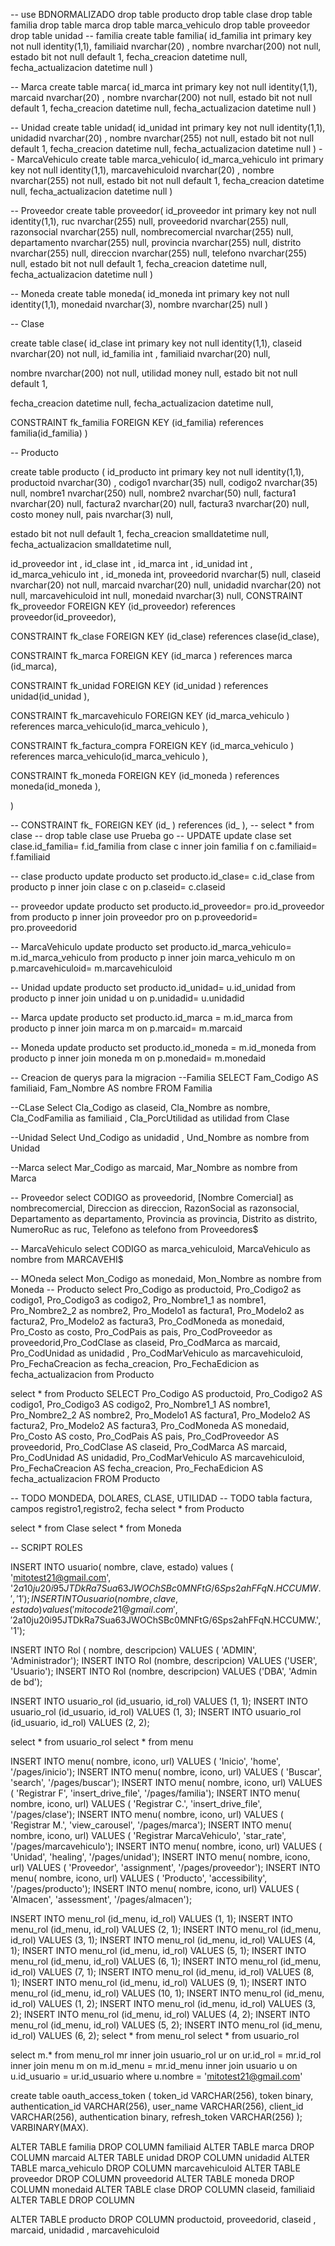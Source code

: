 
-- use BDNORMALIZADO
drop table producto
drop table clase
drop table familia
drop table marca
drop table marca_vehiculo
drop table proveedor
drop table unidad
-- familia
create  table familia(
id_familia int primary key not null identity(1,1),
familiaid nvarchar(20) ,
nombre nvarchar(200) not null,
estado bit not null default 1,
fecha_creacion datetime null,
fecha_actualizacion datetime null
)

-- Marca
create  table marca(
id_marca int primary key not null identity(1,1),
marcaid nvarchar(20) ,
nombre nvarchar(200) not null,
estado bit not null default 1,
fecha_creacion datetime null,
fecha_actualizacion datetime null
)

-- Unidad
create table unidad(
id_unidad int primary key not null identity(1,1),
unidadid nvarchar(20) ,
nombre nvarchar(255) not null,
estado bit not null default 1,
fecha_creacion datetime null,
fecha_actualizacion datetime null
)
-- MarcaVehiculo
create table marca_vehiculo(
id_marca_vehiculo int primary key not null identity(1,1),
marcavehiculoid nvarchar(20) ,
nombre nvarchar(255) not null,
estado bit not null default 1,
fecha_creacion datetime null,
fecha_actualizacion datetime null
)


-- Proveedor 
create table proveedor(
id_proveedor int primary key not null identity(1,1),
ruc nvarchar(255)  null,
proveedorid nvarchar(255) null,
razonsocial nvarchar(255) null,
nombrecomercial nvarchar(255) null,
departamento nvarchar(255)  null,
provincia nvarchar(255)  null,
distrito nvarchar(255)  null,
direccion nvarchar(255)  null,
telefono nvarchar(255)  null,
estado bit not null default 1,
fecha_creacion datetime null,
fecha_actualizacion datetime null
)

-- Moneda
create table moneda(
    id_moneda int primary key not null identity(1,1),
    monedaid nvarchar(3),
    nombre nvarchar(25) null
)

-- Clase 

create table clase(
id_clase int primary key not null identity(1,1),
claseid nvarchar(20) not null,
id_familia int  ,
familiaid nvarchar(20) null,

nombre nvarchar(200) not null,
utilidad money null,
estado bit not null default 1,

fecha_creacion datetime null,
fecha_actualizacion datetime null,

CONSTRAINT fk_familia FOREIGN KEY (id_familia)
references familia(id_familia)
)



-- Producto 

create table producto (
id_producto int primary key not null identity(1,1),
productoid nvarchar(30) ,
codigo1 nvarchar(35)  null,
codigo2 nvarchar(35)  null,
nombre1 nvarchar(250)  null,
nombre2 nvarchar(50)  null,
factura1 nvarchar(20)  null,
factura2 nvarchar(20)  null,
factura3 nvarchar(20)  null,
costo money null,
pais nvarchar(3)  null,

estado bit not null default 1,
fecha_creacion smalldatetime null,
fecha_actualizacion smalldatetime null,

id_proveedor int  ,
id_clase int  ,
id_marca int  ,
id_unidad int  ,
id_marca_vehiculo int  ,
id_moneda int,
proveedorid nvarchar(5) null, 
claseid nvarchar(20) not null, 
marcaid nvarchar(20) null, 
unidadid nvarchar(20) not null, 
marcavehiculoid int null, 
monedaid nvarchar(3) null,
CONSTRAINT fk_proveedor FOREIGN KEY (id_proveedor)
references proveedor(id_proveedor),

CONSTRAINT fk_clase FOREIGN KEY (id_clase)
references clase(id_clase),

CONSTRAINT fk_marca FOREIGN KEY (id_marca )
references marca (id_marca),

CONSTRAINT fk_unidad FOREIGN KEY (id_unidad )
references unidad(id_unidad ),

CONSTRAINT fk_marcavehiculo FOREIGN KEY (id_marca_vehiculo )
references marca_vehiculo(id_marca_vehiculo ),

CONSTRAINT fk_factura_compra FOREIGN KEY (id_marca_vehiculo )
references marca_vehiculo(id_marca_vehiculo ),

CONSTRAINT fk_moneda FOREIGN KEY (id_moneda )
references moneda(id_moneda ),

)
<!-- -- Factura 
create table factura_compra(
id_factura_compra int primary key not null identity(1,1),
registro nvarchar(20) ,
registro2 nvarchar(20) ,
registro3 nvarchar(20) ,
proveedorid nvarchar(5),
id_proveedor int,
estado bit not null default 1,
fecha_creacion datetime null,
fecha_actualizacion datetime null,
CONSTRAINT fk_factura_proveedor FOREIGN KEY (id_proveedor)
references proveedor(id_proveedor)
) -->
-- CONSTRAINT fk_ FOREIGN KEY (id_ ) references (id_ ),
-- select * from clase
-- drop table clase 
use Prueba
go
-- UPDATE
update clase
set clase.id_familia= f.id_familia
from clase c
inner join familia f
on c.familiaid= f.familiaid

-- clase producto
update producto
set producto.id_clase= c.id_clase
from producto p
inner join clase c
on p.claseid= c.claseid

-- proveedor
update producto
set producto.id_proveedor= pro.id_proveedor
from producto p
inner join proveedor pro
on p.proveedorid= pro.proveedorid

-- MarcaVehiculo
update producto
set producto.id_marca_vehiculo= m.id_marca_vehiculo
from producto p
inner join marca_vehiculo m
on p.marcavehiculoid= m.marcavehiculoid

-- Unidad
update producto
set producto.id_unidad= u.id_unidad
from producto p
inner join unidad u
on p.unidadid= u.unidadid

-- Marca
update producto
set producto.id_marca = m.id_marca
from producto p
inner join marca m
on p.marcaid= m.marcaid

-- Moneda
update producto
set producto.id_moneda = m.id_moneda
from producto p
inner join moneda m
on p.monedaid= m.monedaid

-- Creacion de querys para la migracion 
--Familia
SELECT Fam_Codigo AS familiaid, Fam_Nombre AS nombre
FROM Familia

--CLase
Select Cla_Codigo as claseid, Cla_Nombre as nombre, Cla_CodFamilia as familiaid , Cla_PorcUtilidad as utilidad from Clase

--Unidad
Select Und_Codigo as unidadid , Und_Nombre as nombre from Unidad

--Marca
select Mar_Codigo as marcaid, Mar_Nombre as nombre from Marca

-- Proveedor
select CODIGO as proveedorid, [Nombre Comercial] as nombrecomercial,
Direccion as direccion, RazonSocial as razonsocial,
Departamento as departamento, Provincia as provincia,
Distrito as distrito, NumeroRuc as ruc,
Telefono as telefono from Proveedores$

-- MarcaVehiculo
select  CODIGO as marca_vehiculoid, MarcaVehiculo as nombre from MARCAVEHI$ 

-- MOneda
select Mon_Codigo as monedaid, Mon_Nombre as nombre from Moneda
-- Producto
select Pro_Codigo as productoid, Pro_Codigo2 as codigo1, Pro_Codigo3 as codigo2,
Pro_Nombre1_1 as nombre1, Pro_Nombre2_2 as nombre2, Pro_Modelo1 as factura1, Pro_Modelo2 as factura2, Pro_Modelo2 as factura3,
 Pro_CodMoneda as monedaid, Pro_Costo as costo, Pro_CodPais as pais, Pro_CodProveedor as proveedorid,Pro_CodClase as claseid, Pro_CodMarca as marcaid,
Pro_CodUnidad as unidadid , Pro_CodMarVehiculo as marcavehiculoid, Pro_FechaCreacion as fecha_creacion, Pro_FechaEdicion as fecha_actualizacion
from Producto

select * from Producto
SELECT Pro_Codigo AS productoid, Pro_Codigo2 AS codigo1, Pro_Codigo3 AS codigo2, Pro_Nombre1_1 AS nombre1, Pro_Nombre2_2 AS nombre2, Pro_Modelo1 AS factura1, Pro_Modelo2 AS factura2, Pro_Modelo2 AS factura3, 
 Pro_CodMoneda AS monedaid, Pro_Costo AS costo, Pro_CodPais AS pais, Pro_CodProveedor AS proveedorid, Pro_CodClase AS claseid, Pro_CodMarca AS marcaid, Pro_CodUnidad AS unidadid, 
Pro_CodMarVehiculo AS marcavehiculoid, Pro_FechaCreacion AS fecha_creacion, Pro_FechaEdicion AS fecha_actualizacion
FROM Producto



-- TODO MONDEDA, DOLARES, CLASE, UTILIDAD
-- TODO tabla factura, campos registro1,registro2, fecha 
select * from Producto

select * from Clase
select * from Moneda


-- SCRIPT ROLES

INSERT INTO usuario( nombre, clave, estado) values ( 'mitotest21@gmail.com', '$2a$10$ju20i95JTDkRa7Sua63JWOChSBc0MNFtG/6Sps2ahFFqN.HCCUMW.', '1');
INSERT INTO usuario( nombre, clave, estado) values ('mitocode21@gmail.com', '$2a$10$ju20i95JTDkRa7Sua63JWOChSBc0MNFtG/6Sps2ahFFqN.HCCUMW.', '1');

INSERT INTO Rol ( nombre, descripcion) VALUES ( 'ADMIN', 'Administrador');
INSERT INTO Rol (nombre, descripcion) VALUES ('USER', 'Usuario');
INSERT INTO Rol (nombre, descripcion) VALUES ('DBA', 'Admin de bd');

INSERT INTO usuario_rol (id_usuario, id_rol) VALUES (1, 1);
INSERT INTO usuario_rol (id_usuario, id_rol) VALUES (1, 3);
INSERT INTO usuario_rol (id_usuario, id_rol) VALUES (2, 2);

select * from usuario_rol
select * from menu

INSERT INTO menu( nombre, icono, url) VALUES ( 'Inicio', 'home', '/pages/inicio');
INSERT INTO menu( nombre, icono, url) VALUES ( 'Buscar', 'search', '/pages/buscar');
INSERT INTO menu( nombre, icono, url) VALUES ( 'Registrar F', 'insert_drive_file', '/pages/familia');
INSERT INTO menu( nombre, icono, url) VALUES ( 'Registrar C.', 'insert_drive_file', '/pages/clase');
INSERT INTO menu( nombre, icono, url) VALUES ( 'Registrar M.', 'view_carousel', '/pages/marca');
INSERT INTO menu( nombre, icono, url) VALUES ( 'Registrar MarcaVehiculo', 'star_rate', '/pages/marcavehiculo');
INSERT INTO menu( nombre, icono, url) VALUES ( 'Unidad', 'healing', '/pages/unidad');
INSERT INTO menu( nombre, icono, url) VALUES ( 'Proveedor', 'assignment', '/pages/proveedor');
INSERT INTO menu( nombre, icono, url) VALUES ( 'Producto', 'accessibility', '/pages/producto');
INSERT INTO menu( nombre, icono, url) VALUES ( 'Almacen', 'assessment', '/pages/almacen');


INSERT INTO menu_rol (id_menu, id_rol) VALUES (1, 1);
INSERT INTO menu_rol (id_menu, id_rol) VALUES (2, 1);
INSERT INTO menu_rol (id_menu, id_rol) VALUES (3, 1);
INSERT INTO menu_rol (id_menu, id_rol) VALUES (4, 1);
INSERT INTO menu_rol (id_menu, id_rol) VALUES (5, 1);
INSERT INTO menu_rol (id_menu, id_rol) VALUES (6, 1);
INSERT INTO menu_rol (id_menu, id_rol) VALUES (7, 1);
INSERT INTO menu_rol (id_menu, id_rol) VALUES (8, 1);
INSERT INTO menu_rol (id_menu, id_rol) VALUES (9, 1);
INSERT INTO menu_rol (id_menu, id_rol) VALUES (10, 1);
INSERT INTO menu_rol (id_menu, id_rol) VALUES (1, 2);
INSERT INTO menu_rol (id_menu, id_rol) VALUES (3, 2);
INSERT INTO menu_rol (id_menu, id_rol) VALUES (4, 2);
INSERT INTO menu_rol (id_menu, id_rol) VALUES (5, 2);
INSERT INTO menu_rol (id_menu, id_rol) VALUES (6, 2);
select * from menu_rol
select * from usuario_rol

select m.* 
from menu_rol mr 
inner join usuario_rol ur on ur.id_rol = mr.id_rol 
inner join menu m on m.id_menu = mr.id_menu 
inner join usuario u on u.id_usuario = ur.id_usuario 
where u.nombre = 'mitotest21@gmail.com'


create table oauth_access_token (
  token_id VARCHAR(256),
  token binary,
  authentication_id VARCHAR(256),
  user_name VARCHAR(256),
  client_id VARCHAR(256),
  authentication binary,
  refresh_token VARCHAR(256)
);
VARBINARY(MAX).


ALTER TABLE familia DROP COLUMN familiaid 
ALTER TABLE marca DROP COLUMN marcaid
ALTER TABLE unidad DROP COLUMN unidadid
ALTER TABLE marca_vehiculo DROP COLUMN marcavehiculoid
ALTER TABLE proveedor DROP COLUMN proveedorid
ALTER TABLE moneda DROP COLUMN monedaid
ALTER TABLE clase DROP COLUMN claseid, familiaid
ALTER TABLE  DROP COLUMN

ALTER TABLE producto DROP COLUMN 
productoid,
proveedorid, 
claseid , 
marcaid, 
unidadid , 
marcavehiculoid 